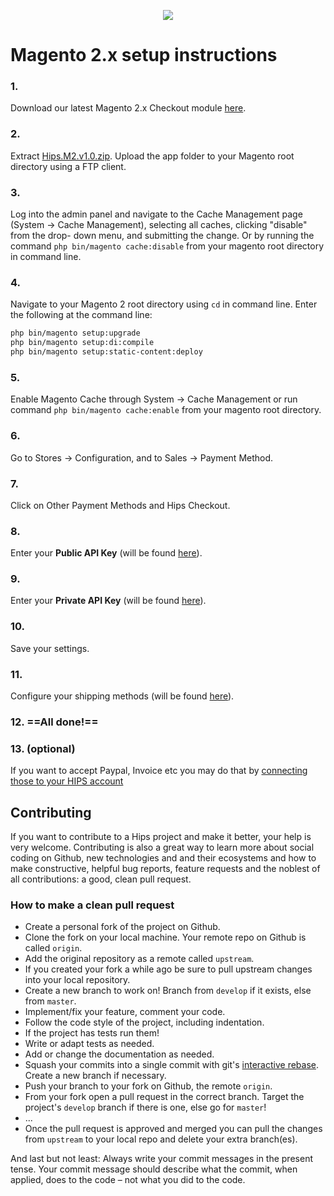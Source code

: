 <p align="center"><img src="https://hips.com/logo.svg"></p>

# Magento 2.x setup instructions

### 1. 
Download our latest Magento 2.x Checkout module [here](https://github.com/hipspay/magento-2.x-checkout-module/releases).
### 2. 
Extract [Hips.M2.v1.0.zip](https://static.hips.com/plugins/magento/Hips.M2.v1.0.zip). Upload the app folder to your Magento root directory using a FTP client. 
### 3. 
Log into the admin panel and navigate to the Cache Management page (System → Cache Management), selecting all caches, clicking "disable" from the drop- down menu, and submitting the change. Or by running the command `php bin/magento cache:disable` from your magento root directory in command line.
### 4. 
Navigate to your Magento 2 root directory using `cd` in command line. Enter the following at the command line:
```bash
php bin/magento setup:upgrade  
php bin/magento setup:di:compile  
php bin/magento setup:static-content:deploy
```
### 5. 
Enable Magento Cache through System → Cache Management or run command `php bin/magento cache:enable` from your magento root directory. 
### 6. 
Go to Stores → Configuration, and to Sales → Payment Method.
### 7. 
Click on Other Payment Methods and Hips Checkout.
### 8. 
Enter your **Public API Key** (will be found <a href="https://dashboard.hips.com/sales_channels" target="_blank">here</a>).
### 9. 
Enter your **Private API Key** (will be found <a href="https://dashboard.hips.com/sales_channels" target="_blank">here</a>).
### 10. 
Save your settings.
### 11. 
Configure your shipping methods (will be found <a href="https://dashboard.hips.com/shippings" target="_blank">here</a>).
### 12. ==All done!==
### 13. (**optional**) 
If you want to accept Paypal, Invoice etc you may do that by <a href="https://dashboard.hips.com/payment/settings" target="_blank">connecting those to your HIPS account</a>


## Contributing

If you want to contribute to a Hips project and make it better, your help is very welcome. Contributing is also a great way to learn more about social coding on Github, new technologies and and their ecosystems and how to make constructive, helpful bug reports, feature requests and the noblest of all contributions: a good, clean pull request.

### How to make a clean pull request

- Create a personal fork of the project on Github.
- Clone the fork on your local machine. Your remote repo on Github is called `origin`.
- Add the original repository as a remote called `upstream`.
- If you created your fork a while ago be sure to pull upstream changes into your local repository.
- Create a new branch to work on! Branch from `develop` if it exists, else from `master`.
- Implement/fix your feature, comment your code.
- Follow the code style of the project, including indentation.
- If the project has tests run them!
- Write or adapt tests as needed.
- Add or change the documentation as needed.
- Squash your commits into a single commit with git's [interactive rebase](https://help.github.com/articles/interactive-rebase). Create a new branch if necessary.
- Push your branch to your fork on Github, the remote `origin`.
- From your fork open a pull request in the correct branch. Target the project's `develop` branch if there is one, else go for `master`!
- ...
- Once the pull request is approved and merged you can pull the changes from `upstream` to your local repo and delete
your extra branch(es).

And last but not least: Always write your commit messages in the present tense. Your commit message should describe what the commit, when applied, does to the code – not what you did to the code.


